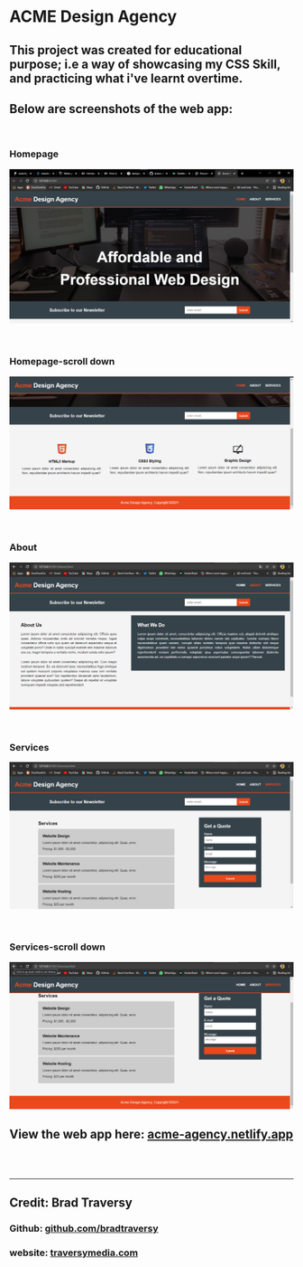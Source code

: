 # ACME Design Agency

## This project was created for educational purpose; i.e a way of showcasing my CSS Skill, and practicing what i've learnt overtime.

## Below are screenshots of the web app:
<br/>

### Homepage

!["Screen One"](image/screen1.png "Homepage")

<br/>

### Homepage-scroll down

!["Screen One"](image/screen3.png "Homepage-scroll down")

<br/>

### About

!["Screen One"](image/screen2.png "About")

<br/>

### Services

!["Screen One"](image/screen4.png "Services")

<br/>

### Services-scroll down

!["Screen One"](image/screen5.png "Services-scroll down")
<br/>
## View the web app here: [acme-agency.netlify.app](https://acme-agency.netlify.app/)

<br/>
<br/>
<hr/>

## Credit: Brad Traversy
### Github: [github.com/bradtraversy](https://github.com/bradtraversy)
### website: [traversymedia.com](https://www.traversymedia.com/)
